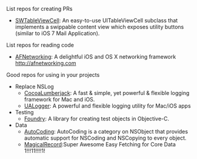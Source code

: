 
List repos for creating PRs
* [SWTableViewCell](https://github.com/CEWendel/SWTableViewCell): An easy-to-use UITableViewCell subclass that implements a swippable content view which exposes utility buttons (similar to iOS 7 Mail Application).

List repos for reading code
* [AFNetworking](https://github.com/AFNetworking/AFNetworking): A delightful iOS and OS X networking framework http://afnetworking.com

Good repos for using in your projects
* Replace NSLog
	* [CocoaLumberjack](https://github.com/CocoaLumberjack/CocoaLumberjack): A fast & simple, yet powerful & flexible logging framework for Mac and iOS.
	* [UALogger](https://github.com/UrbanApps/UALogger): A powerful and flexible logging utility for Mac/iOS apps  
* Testing
	* [Foundry](https://github.com/smyrgl/Foundry): A library for creating test objects in Objective-C. 
* Data
	* [AutoCoding](https://github.com/nicklockwood/AutoCoding): AutoCoding is a category on NSObject that provides automatic support for NSCoding and NSCopying to every object. 
	* [MagicalRecord]():Super Awesome Easy Fetching for Core Data 1!!!11!!!!1! 
	

